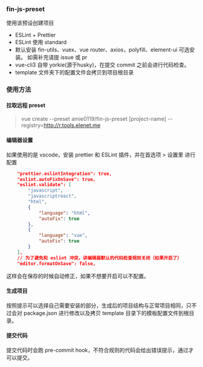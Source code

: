 ###  fin-js-preset

使用该预设创建项目

- ESLint + Prettier
- ESLint 使用 standard
- 默认安装 fin-utils、vuex、vue router、axios，polyfill、element-ui 可选安装。 如需补充请提 issue 或 pr
- vue-cli3 自带 yorkie(源于husky)，在提交 commit 之前会进行代码检查。
- template 文件夹下的配置文件会拷贝到项目根目录

### 使用方法

#### 拉取远程 preset
> vue create --preset amie0119/fin-js-preset [project-name] --registry=http://r.tools.elenet.me

#### 编辑器设置
如果使用的是 vscode，安装 prettier 和 ESLint 插件，并在首选项 > 设置里 进行配置
```json
    "prettier.eslintIntegration": true,
    "eslint.autoFixOnSave": true,
    "eslint.validate": [
        "javascript",
        "javascriptreact",
        "html",
        {
            "language": "html",
            "autoFix": true
        },
        {
            "language": "vue",
            "autoFix": true
        }
    ],
    // 为了避免和 eslint 冲突，讲编辑器默认的代码检查规则关闭（如果开启了）
    "editor.formatOnSave": false,
```
这样会在保存的时候自动修正，如果不想要开启可以不配置。

#### 生成项目
按照提示可以选择自己需要安装的部分，生成后的项目结构与正常项目相同，只不过会对 package.json 进行修改以及拷贝 template 目录下的模板配置文件到根目录。

#### 提交代码
提交代码时会跑 pre-commit hook，不符合规则的代码会给出错误提示，通过才可以提交。
